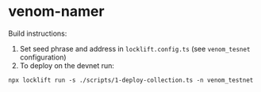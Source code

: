 # venom-namer

Build instructions:

1. Set seed phrase and address in `locklift.config.ts` (see `venom_tesnet` configuration)
2. To deploy on the devnet run:

`npx locklift run -s ./scripts/1-deploy-collection.ts -n venom_testnet`
